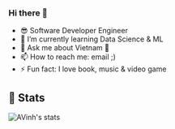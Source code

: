 ### Hi there 👋

- 😎 Software Developer Engineer
- 🌱 I’m currently learning Data Science & ML
- 💬 Ask me about Vietnam 🥰 
- 📫 How to reach me: email ;)
- ⚡ Fun fact: I love book, music & video game

## 👀 Stats


![AVinh's stats](https://github-readme-stats.vercel.app/api?username=avinh&show_icons=true&count_private=true&show_owner=true&theme=graywhite)



